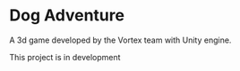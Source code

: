 # Dog Adventure 

A 3d game developed by the Vortex team with Unity engine.

This project is in development